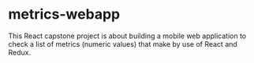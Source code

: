 # metrics-webapp
This React capstone project is about building a mobile web application to check a list of metrics (numeric values) that make by use of React and Redux.
